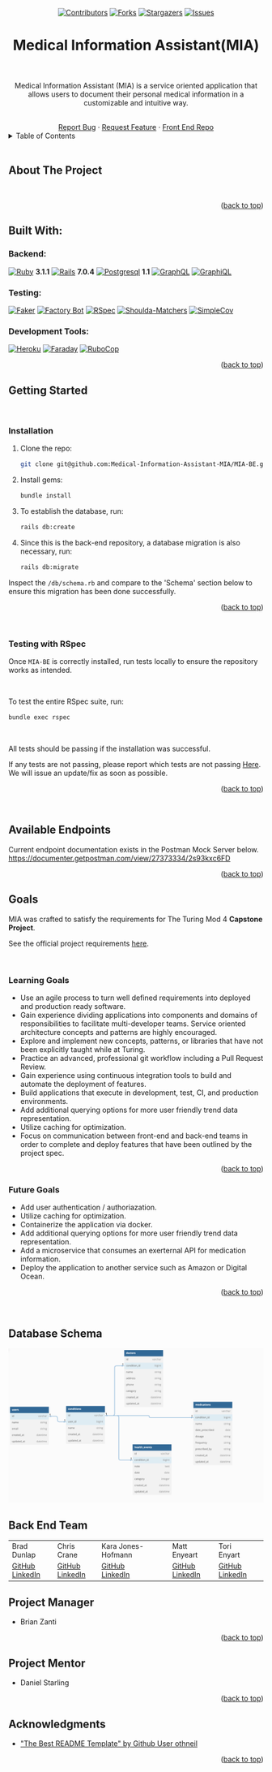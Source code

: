 <a name="readme-top"></a>

<div align="center">

[![Contributors][contributors-shield]][contributors-url]
[![Forks][forks-shield]][forks-url]
[![Stargazers][stars-shield]][stars-url]
[![Issues][issues-shield]][issues-url]

</div>

<div align="center">

# Medical Information Assistant(MIA)

</div>
<div align="center">
  <!-- <a href="https://github.com/pantry-wizard/pantry_wizard_be">
    <img src="LOGO_URL_HERE" alt="Logo" width="582" height="404">
  </a> -->
<h3 align="center"></h3>

  <div align="center">
    <!-- ADD APP DESCRIPTION ****************** -->
    <br>
    <p> Medical Information Assistant (MIA) is a service oriented application that allows users to document their personal medical information in a customizable and intuitive way. 
    </p>
    <br />
    <!-- <a href="https://github.com/github_username/repo_name"><strong>Explore the docs »</strong></a> -->
    <!-- <br /> -->
    <!-- <br /> -->
    <!-- <a href="https://github.com/github_username/repo_name">View Demo</a> -->
    <!-- · -->
    <a href="https://github.com/Medical-Information-Assistant-MIA/MIA-BE/issues">Report Bug</a>
    ·
    <a href="https://github.com/Medical-Information-Assistant-MIA/MIA-BE/issues">Request Feature</a>
    ·
    <a href="https://github.com/Medical-Information-Assistant-MIA/MIA-FE">Front End Repo</a>
  </div>
</div>



<!-- TABLE OF CONTENTS -->
<details>
  <summary>Table of Contents</summary>
  <ol>
    <li>
      <a href="#about-the-project">About The Project</a>
			
      <ul>
        <li><a href="#built-with">Built With</a></li>
      </ul>
    </li>
    <li>
      <a href="#getting-started">Getting Started</a>
      <ul>
        <li><a href="#installation">Installation</a></li>
        <li><a href="#testing-with-rspec">Testing With RSpec</a></li>
      </ul>
    </li>
    <li><a href="#available-endpoints">Available Endpoints</a></li>
    <li><a href="#goals">Goals</a></li>
    <!-- <li><a href="#usage">Usage</a></li> -->
    <!-- <li><a href="#roadmap">Roadmap</a></li> -->
    <!-- <li><a href="#contributing">Contributing</a></li> -->
    <!-- <li><a href="#license">License</a></li> -->
    <!-- <li><a href="#contact">Contact</a></li> -->
    <!-- <li><a href="#acknowledgments">Acknowledgments</a></li> -->
  </ol>
</details>


<br>

<!-- ABOUT THE PROJECT -->
## About The Project
<br>

<!-- ADD PROJECT DESCRIPTION -->

<p align="right">(<a href="#readme-top">back to top</a>)</p>


## Built With:
### Backend:

[![Ruby]][Ruby-url] **3.1.1**
[![Rails]][Rails-url] **7.0.4**
[![Postgresql]][Postgresql-url] **1.1**
[![GraphQL]][GraphQL-url]
[![GraphiQL]][GraphiQL-url]


### Testing:


[![Faker]][Faker-url]
[![Factory Bot]][Factory Bot-url]
[![RSpec]][RSpec-url]
[![Shoulda-Matchers]][Shoulda-Matchers-url]
[![SimpleCov]][SimpleCov-url]


### Development Tools:

[![Heroku]][Heroku-url]
[![Faraday]][Faraday-url]
[![RuboCop]][RuboCop-url]


<p align="right">(<a href="#readme-top">back to top</a>)</p>



<!-- GETTING STARTED -->
## Getting Started

<!-- This is a Ruby on Rails application which establishes API endpoints to be called in the <a href="UPDATE LINK"> `MIA-FE` </a> repository. To run the application locally, both front-end and back-end repositories will need to be cloned and set up fully with required gems and environment variables. -->

<br>

### Installation

1. Clone the repo:
   ```bash
   git clone git@github.com:Medical-Information-Assistant-MIA/MIA-BE.git
   ```

2. Install gems:
   ```bash
   bundle install
   ```

3. To establish the database, run:
   ```bash
   rails db:create
   ```

4. Since this is the back-end repository, a database migration is also necessary, run:
   ```bash
   rails db:migrate
   ```

<!-- ADD THIS NEXT STEP ONCE AN EXTERNAL API IS INCORPORATED -->
<!-- 6. Add your API key to the application.yml file
    ```bash
    API_KEY = xxxxxxxxxxxxxxxxxxxxxxxxxxxxxxxx
    ```
<br> -->

  Inspect the `/db/schema.rb` and compare to the 'Schema' section below to ensure this migration has been done successfully.

<p align="right">(<a href="#readme-top">back to top</a>)</p>

<br>


### Testing with RSpec

Once `MIA-BE` is correctly installed, run tests locally to ensure the repository works as intended.

<br>

  To test the entire RSpec suite, run:
   ```bash
   bundle exec rspec
   ```

<br>

All tests should be passing if the installation was successful. 

If any tests are not passing, please report which tests are not passing <a href="PLEASE UPDATE LINK">Here</a>. We will issue an update/fix as soon as possible.

<p align="right">(<a href="#readme-top">back to top</a>)</p>

<br>


## __Available Endpoints__

Current endpoint documentation exists in the Postman Mock Server below.
https://documenter.getpostman.com/view/27373334/2s93kxc6FD

<p align="right">(<a href="#readme-top">back to top</a>)</p>

## __Goals__

MIA was crafted to satisfy the requirements for The Turing Mod 4 **Capstone Project**. 

See the official project requirements [here](https://mod4.turing.edu/projects/capstone/).

<br>

### __Learning Goals__
<ul>
  <li>Use an agile process to turn well defined requirements into deployed and production ready software. </li>
  <li>Gain experience dividing applications into components and domains of responsibilities to facilitate multi-developer teams. Service oriented architecture concepts and patterns are highly encouraged. </li>
  <li>Explore and implement new concepts, patterns, or libraries that have not been explicitly taught while at Turing. </li>
  <li>Practice an advanced, professional git workflow including a Pull Request Review.</li>
  <li>Gain experience using continuous integration tools to build and automate the deployment of features. </li>
  <li>Build applications that execute in development, test, CI, and production environments. </li>
  <li>Add additional querying options for more user friendly trend data representation. </li>
  <li>Utilize caching for optimization. </li>
  <li>Focus on communication between front-end and back-end teams in order to complete and deploy features that have been outlined by the project spec. </li>
</ul>

<p align="right">(<a href="#readme-top">back to top</a>)</p>

### __Future Goals__
<ul>
  <li> Add user authentication / authoriazation. </li>
  <li> Utilize caching for optimization.</li>
  <li> Containerize the application via docker.</li>
  <li> Add additional querying options for more user friendly trend data representation.</li>
  <li> Add a microservice that consumes an exerternal API for medication information. </li>
  <li> Deploy the application to another service such as Amazon or Digital Ocean. </li>
</ul>

<p align="right">(<a href="#readme-top">back to top</a>)</p>

<br>

## __Database Schema__

<img src=images/schema.png alt="Database Schema">

<br>

## __Back End Team__
<table>
<!-- Update picture links -->
  <!-- <tr>
    <td><img src="https://avatars.githubusercontent.com/u/116330317?s=120&v=4"></td>
    <td><img src="https://avatars.githubusercontent.com/u/88596340?s=120&v=4"></td>
    <td><img src="https://avatars.githubusercontent.com/u/104170346?s=120&v=4"></td>
    <td><img src="https://avatars.githubusercontent.com/u/71752551?s=120&v=4"></td>
    <td><img src="https://avatars.githubusercontent.com/u/117066950?s=120&v=4"></td>
  </tr> -->
  <tr>
    <td>Brad Dunlap</td>
    <td>Chris Crane</td>
    <td>Kara Jones-Hofmann</td>
    <td>Matt Enyeart</td>
    <td>Tori Enyart</td>
  </tr>
  <tr>
    <td>
      <a href="https://github.com/brad-dunlap">GitHub</a><br>
      <a href="https://www.linkedin.com/in/dunlap-brad/">LinkedIn</a> 
    </td>
    <td>
      <a href="https://github.com/GreenGogh47">GitHub</a><br>
      <a href="https://www.linkedin.com/in/chris-crane-16106814/">LinkedIn</a>
    </td>
    <td>
      <a href="https://github.com/KaraJoHo">GitHub</a><br>
   		<a href="https://www.linkedin.com/in/81012911-91208/">LinkedIn</a>
    </td>
    <td>
      <a href="https://github.com/menyeart">GitHub</a><br>
      <a href="https://www.linkedin.com/in/matt-enyeart/">LinkedIn</a>
    </td>
    <td>
      <a href="https://github.com/torienyart">GitHub</a><br>
      <a href="https://www.linkedin.com/in/victoria-enyart-595052155/">LinkedIn</a>
    </td> 
    <td>
      <!-- <a href="https://github.com/tori">GitHub</a><br>
      <a href="https://www.linkedin.com/in/tori/">LinkedIn</a> -->
    </td>
  </tr>
</table>


<!-- PROJECT MANAGER -->
## Project Manager

* Brian Zanti
<!-- Project Mentor -->
<p align="right">(<a href="#readme-top">back to top</a>)</p>

## Project Mentor

* Daniel Starling

<p align="right">(<a href="#readme-top">back to top</a>)</p>

<!-- ACKNOWLEDGMENTS -->
## Acknowledgments

* ["The Best README Template" by Github User othneil](https://github.com/othneildrew/Best-README-Template)


<p align="right">(<a href="#readme-top">back to top</a>)</p>


<!-- MARKDOWN LINKS & IMAGES -->
[contributors-shield]: https://img.shields.io/github/contributors/Medical-Information-Assistant-MIA/MIA-BE.svg?style=for-the-badge

[contributors-url]: https://github.com/Medical-Information-Assistant-MIA/MIA-BE/graphs/contributors

[forks-shield]: https://img.shields.io/github/forks/pantry-wizard/pantry_wizard_be.svg?style=for-the-badge

[forks-url]: https://github.com/pantry-wizard/pantry_wizard_be/network/members

[stars-shield]: https://img.shields.io/github/stars/pantry-wizard/pantry_wizard_be.svg?style=for-the-badge

[stars-url]: https://github.com/pantry-wizard/pantry_wizard_be/stargazers

[issues-shield]: https://img.shields.io/github/issues/pantry-wizard/pantry_wizard_be.svg?style=for-the-badge

[issues-url]: https://github.com/pantry-wizard/pantry_wizard_be/issues

[license-shield]: https://img.shields.io/github/license/pantry-wizard/pantry_wizard_be.svg?style=for-the-badge

[license-url]: https://github.com/pantry-wizard/pantry_wizard_be/blob/master/LICENSE.txt

[linkedin-shield]: https://img.shields.io/badge/-LinkedIn-black.svg?style=for-the-badge&logo=linkedin&colorB=555

[linkedin-url]: https://linkedin.com/in/linkedin_username

[product-screenshot]: images/screenshot.png

[Ruby]: https://img.shields.io/badge/ruby-000000?style=for-the-badge&logo=ruby&logoColor=red
[Ruby-url]: https://www.ruby-lang.org/en/

[Rails]: https://img.shields.io/badge/rails-red?style=for-the-badge&logo=rubyonrails&logoColor=white&color=red

[Rails-url]: https://rubyonrails.org/

[Postgresql]: https://img.shields.io/badge/postgresql-3386FF?style=for-the-badge&logo=postgresql&logoColor=FFFFFF
[Postgresql-url]: https://www.postgresql.org/

[Heroku]: https://img.shields.io/badge/Heroku-430098?style=for-the-badge&logo=heroku&logoColor=white
[Heroku-url]: https://www.heroku.com/

[Circle-CI]: https://img.shields.io/circleci/build/github/wise-app-team/wise-app-be/main
[Circle-url]: https://app.circleci.com/


[Puma]: https://img.shields.io/badge/-Puma-FFD43B?logo=puma&logoColor=black&style=for-the-badge
[Puma-url]: https://github.com/puma/puma

[bcrypt]: https://img.shields.io/badge/-bcrypt-00599C?logo=gnu-privacy-guard&logoColor=white&style=for-the-badge
[bcrypt-url]: https://github.com/codahale/bcrypt-ruby

[Faraday]: https://img.shields.io/badge/-Faraday-3E3E3E?logo=ruby&logoColor=white&style=for-the-badge
[Faraday-url]: https://github.com/lostisland/faraday

[Figaro]: https://img.shields.io/badge/-Figaro-FF4136?logo=rubygems&logoColor=white&style=for-the-badge
[Figaro-url]: https://github.com/laserlemon/figaro

[GraphQL]: https://img.shields.io/badge/-GraphQL-E10098?logo=graphql&logoColor=white&style=for-the-badge
[GraphQL-url]: https://graphql.org/

[GraphiQL]: https://img.shields.io/badge/-GraphiQL-E10098?logo=graphql&logoColor=white&style=for-the-badge
[GraphiQL-url]: https://github.com/graphql/graphiql


[JSON-Serializer]: https://img.shields.io/badge/-JSON%20API%20Serializer-1E90FF?logo=json&logoColor=white&style=for-the-badge
[JSON-Serializer-url]: https://github.com/jsonapi-serializer/jsonapi-serializer

[Capybara]: https://img.shields.io/badge/-Capybara-FF7F50?logo=rubygems&logoColor=white&style=for-the-badge
[Capybara-url]: https://github.com/teamcapybara/capybara

[RSpec]: https://img.shields.io/badge/-RSpec-FF7F50?logo=rubygems&logoColor=white&style=for-the-badge
[RSpec-url]: https://github.com/rspec/rspec

[Faker]: https://img.shields.io/badge/-Faker-FF69B4?logo=rubygems&logoColor=white&style=for-the-badge
[Faker-url]: https://github.com/faker-ruby/faker

[Shoulda-Matchers]: https://img.shields.io/badge/-Shoulda%20Matchers-5B5B5B?logo=rubygems&logoColor=white&style=for-the-badge
[Shoulda-Matchers-url]: https://github.com/thoughtbot/shoulda-matchers

[Web-mock]: https://img.shields.io/badge/-WebMock-8B0000?logo=rubygems&logoColor=white&style=for-the-badge
[Web-mock-url]: https://github.com/bblimke/webmock

[VCR]: https://img.shields.io/badge/-VCR-2F4F4F?logo=rubygems&logoColor=white&style=for-the-badge
[VCR-url]:  https://github.com/vcr/vcr

[Faker]: https://img.shields.io/badge/-Faker-00BFFF?logo=rubygems&logoColor=white&style=for-the-badge
[Faker-url]: https://github.com/faker-ruby/faker

[Factory Bot]: https://img.shields.io/badge/-FactoryBot-00BFFF?logo=rubygems&logoColor=white&style=for-the-badge
[Factory Bot-url]: https://github.com/thoughtbot/factory_bot

[SimpleCov]: https://img.shields.io/badge/-SimpleCov-00BFFF?logo=rubygems&logoColor=white&style=for-the-badge
[SimpleCov-url]: https://github.com/simplecov-ruby/simplecov

[RuboCop]: https://img.shields.io/badge/-RuboCop-00BFFF?logo=rubygems&logoColor=white&style=for-the-badge
[RuboCop-url]: https://github.com/rubocop/rubocop

[Capybara]: https://img.shields.io/badge/-Capybara-00BFFF?logo=rubygems&logoColor=white&style=for-the-badge
[Capybara-url]: https://github.com/teamcapybara/capybara

[Pry]: https://img.shields.io/badge/-Pry-00BFFF?logo=rubygems&logoColor=white&style=for-the-badge
[Pry-url]: https://github.com/pry/pry


